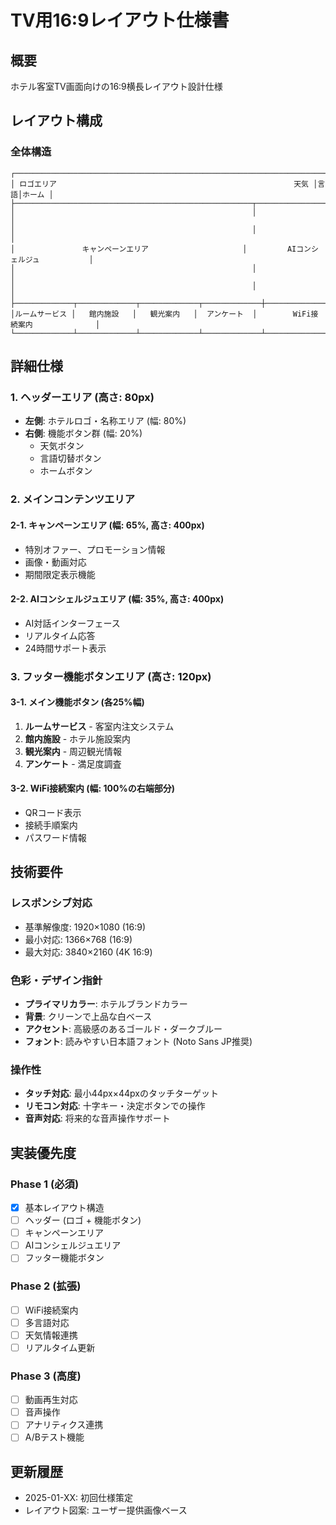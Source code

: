 # TV用16:9レイアウト仕様書

## 概要
ホテル客室TV画面向けの16:9横長レイアウト設計仕様

## レイアウト構成

### 全体構造
```
┌─────────────────────────────────────────────────────────────────────────────────────────────┐
│ ロゴエリア                                                     天気 │言語│ホーム │
├─────────────────────────────────────────────────────┬───────────────────────────────────┤
│                                                     │                                   │
│                                                     │                                   │
│               キャンペーンエリア                     │         AIコンシェルジュ           │
│                                                     │                                   │
│                                                     │                                   │
├─────────────┬─────────────┬─────────────┬─────────────┼───────────────────────────────────┤
│ルームサービス │   館内施設   │   観光案内   │  アンケート  │        WiFi接続案内              │
└─────────────┴─────────────┴─────────────┴─────────────┴───────────────────────────────────┘
```

## 詳細仕様

### 1. ヘッダーエリア (高さ: 80px)
- **左側**: ホテルロゴ・名称エリア (幅: 80%)
- **右側**: 機能ボタン群 (幅: 20%)
  - 天気ボタン
  - 言語切替ボタン  
  - ホームボタン

### 2. メインコンテンツエリア
#### 2-1. キャンペーンエリア (幅: 65%, 高さ: 400px)
- 特別オファー、プロモーション情報
- 画像・動画対応
- 期間限定表示機能

#### 2-2. AIコンシェルジュエリア (幅: 35%, 高さ: 400px)
- AI対話インターフェース
- リアルタイム応答
- 24時間サポート表示

### 3. フッター機能ボタンエリア (高さ: 120px)
#### 3-1. メイン機能ボタン (各25%幅)
1. **ルームサービス** - 客室内注文システム
2. **館内施設** - ホテル施設案内
3. **観光案内** - 周辺観光情報
4. **アンケート** - 満足度調査

#### 3-2. WiFi接続案内 (幅: 100%の右端部分)
- QRコード表示
- 接続手順案内
- パスワード情報

## 技術要件

### レスポンシブ対応
- 基準解像度: 1920×1080 (16:9)
- 最小対応: 1366×768 (16:9)
- 最大対応: 3840×2160 (4K 16:9)

### 色彩・デザイン指針
- **プライマリカラー**: ホテルブランドカラー
- **背景**: クリーンで上品な白ベース
- **アクセント**: 高級感のあるゴールド・ダークブルー
- **フォント**: 読みやすい日本語フォント (Noto Sans JP推奨)

### 操作性
- **タッチ対応**: 最小44px×44pxのタッチターゲット
- **リモコン対応**: 十字キー・決定ボタンでの操作
- **音声対応**: 将来的な音声操作サポート

## 実装優先度

### Phase 1 (必須)
- [x] 基本レイアウト構造
- [ ] ヘッダー (ロゴ + 機能ボタン)
- [ ] キャンペーンエリア
- [ ] AIコンシェルジュエリア
- [ ] フッター機能ボタン

### Phase 2 (拡張)
- [ ] WiFi接続案内
- [ ] 多言語対応
- [ ] 天気情報連携
- [ ] リアルタイム更新

### Phase 3 (高度)
- [ ] 動画再生対応
- [ ] 音声操作
- [ ] アナリティクス連携
- [ ] A/Bテスト機能

## 更新履歴
- 2025-01-XX: 初回仕様策定
- レイアウト図案: ユーザー提供画像ベース 